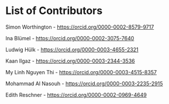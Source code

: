# List of Contributors

Simon Worthington - https://orcid.org/0000-0002-8579-9717

Ina Blümel - https://orcid.org/0000-0002-3075-7640

Ludwig Hülk - https://orcid.org/0000-0003-4655-2321

Kaan Ilgaz - https://orcid.org/0000-0003-2344-3536

My Linh Nguyen Thi - https://orcid.org/0000-0003-4515-8357

Mohammad Al Nasouh - https://orcid.org/0000-0003-2235-2915

Edith Reschner - https://orcid.org/0000-0002-0969-4649
